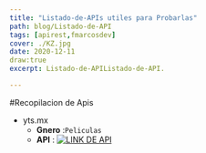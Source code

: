 ```yaml
---
title: "Listado-de-APIs utiles para Probarlas"
path: blog/Listado-de-API
tags: [apirest,fmarcosdev]
cover: ./KZ.jpg
date: 2020-12-11
draw:true
excerpt: Listado-de-APIListado-de-API.

---
```


#Recopilacion de Apis

- yts.mx 
  - **Gnero** :`Peliculas`
  - **API** : [![LINK DE API](https://yts.mx/assets/images/website/logo-YTS.svg)](https://yts.mx/api)  





